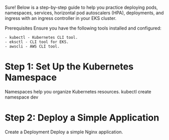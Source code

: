 Sure! Below is a step-by-step guide to help you practice deploying pods, namespaces, services, horizontal pod autoscalers (HPA), deployments, and ingress with an ingress controller in your EKS cluster.

Prerequisites
Ensure you have the following tools installed and configured:

    - kubectl - Kubernetes CLI tool.
    - eksctl - CLI tool for EKS.
    - awscli - AWS CLI tool.
# Step 1: Set Up the Kubernetes Namespace
Namespaces help you organize Kubernetes resources.
    kubectl create namespace dev

# Step 2: Deploy a Simple Application
Create a Deployment
Deploy a simple Nginx application.

    